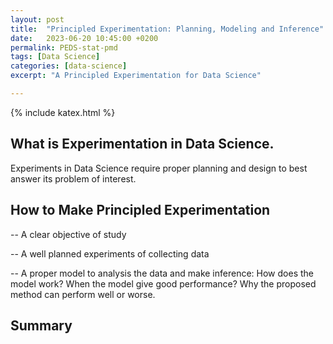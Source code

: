 ```yaml
---
layout: post
title:  "Principled Experimentation: Planning, Modeling and Inference"
date:   2023-06-20 10:45:00 +0200
permalink: PEDS-stat-pmd
tags: [Data Science]
categories: [data-science]
excerpt: "A Principled Experimentation for Data Science"

---
```

{% include katex.html %}

## What is Experimentation in Data Science.

Experiments in Data Science require proper planning and design to best answer its problem of interest.

## How to Make Principled Experimentation

 -- A clear objective of study

 -- A well planned experiments of collecting data
 
 -- A proper model to analysis the data and make inference: How does the model work? When the model give good performance? Why the proposed method can perform well or worse. 

## Summary

